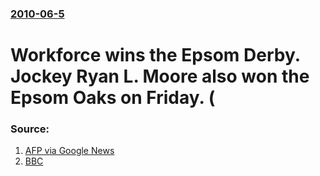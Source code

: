 ### [2010-06-5](/news/2010/06/5/index.md)

# Workforce wins the Epsom Derby. Jockey Ryan L. Moore also won the Epsom Oaks on Friday. (




### Source:

1. [AFP via Google News](http://www.google.com/hostednews/afp/article/ALeqM5g0TXvNWc7inQWis63lh0GR3T08EQ)
2. [BBC](http://news.bbc.co.uk/sport2/hi/other_sports/horse_racing/8718010.stm)
